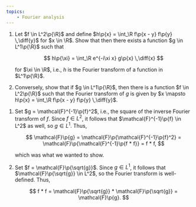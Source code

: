 ```yaml
---
topics:
    - Fourier analysis
---
```


<problem>

1. Let $f \in L^2\p{\R}$ and define $h\p{x} = \int_\R f\p{x - y} f\p{y} \,\diff{y}$ for $x \in \R$. Show that then there exists a function $g \in L^1\p{\R}$ such that

    $$
    h\p{\xi} = \int_\R e^{-i\xi x} g\p{x} \,\diff{x}
    $$

    for $\xi \in \R$, i.e., $h$ is the Fourier transform of a function in $L^1\p{\R}$.

2. Conversely, show that if $g \in L^1\p{\R}$, then there is a function $f \in L^2\p{\R}$ such that the Fourier transform of $g$ is given by $x \mapsto h\p{x} = \int_\R f\p{x - y} f\p{y} \,\diff{y}$.

</problem>

<solution>

1. Set $g = \mathcal{F}^{-1}\p{f}^2$, i.e., the square of the inverse Fourier transform of $f$. Since $f \in L^2$, it follows that $\mathcal{F}^{-1}\p{f} \in L^2$ as well, so $g \in L^1$. Thus,

    $$
    \mathcal{F}\p{g}
        = \mathcal{F}\p{\mathcal{F}^{-1}\p{f}^2}
        = \mathcal{F}\p{\mathcal{F}^{-1}\p{f * f}}
        = f * f,
    $$

    which was what we wanted to show.

2. Set $f = \mathcal{F}\p{\sqrt{g}}$. Since $g \in L^1$, it follows that $\mathcal{F}\p{\sqrt{g}} \in L^2$, so the Fourier transform is well-defined. Thus,

    $$
    f * f
        = \mathcal{F}\p{\sqrt{g}} *  \mathcal{F}\p{\sqrt{g}}
        = \mathcal{F}\p{g}.
    $$

</solution>
